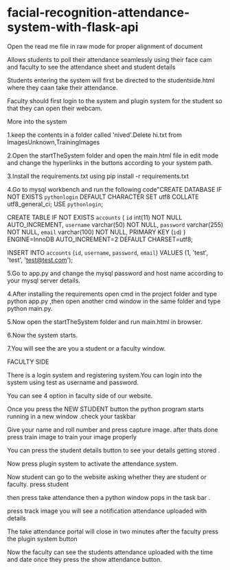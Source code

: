 # facial-recognition-attendance-system-with-flask-api
Open the read me file in raw mode for proper alignment of document

Allows students to poll their attendance seamlessly using their face cam and faculty to see the attendance sheet and student details

Students entering the system will first be directed to the studentside.html where they caan take their attendance.

Faculty should first login to the system and plugin system for the student so that they can open their webcam.

More into the system 


1.keep the contents in a folder called 'nived'.Delete hi.txt from ImagesUnknown,TrainingImages 


2.Open the startTheSystem folder and open the main.html file in edit mode and change the hyperlinks in the buttons according to your system path.


3.Install the requirements.txt using pip install -r requirements.txt 

4.Go to mysql workbench and run the following code"CREATE DATABASE IF NOT EXISTS `pythonlogin` DEFAULT CHARACTER SET utf8 COLLATE utf8_general_ci;
USE `pythonlogin`;

CREATE TABLE IF NOT EXISTS `accounts` (
	`id` int(11) NOT NULL AUTO_INCREMENT,
  	`username` varchar(50) NOT NULL,
  	`password` varchar(255) NOT NULL,
  	`email` varchar(100) NOT NULL,
    PRIMARY KEY (`id`)
) ENGINE=InnoDB AUTO_INCREMENT=2 DEFAULT CHARSET=utf8;

INSERT INTO `accounts` (`id`, `username`, `password`, `email`) VALUES (1, 'test', 'test', 'test@test.com');


5.Go to app.py and change the mysql password and host name according to your mysql server details.


4.After installing the requirements open cmd in the project folder and type python app.py ,then open another cmd window in the same folder and type python main.py.


5.Now open the startTheSystem folder and run main.html in browser.


6.Now the system starts.



7.You will see the are you a student or a faculty window.

FACULTY SIDE

There is a login system and registering system.You can login into the system using test as username and password.

You can see 4 option in faculty side of our website.

Once you press the NEW STUDENT button the python program starts running in a new window .check your taskbar

Give your name and roll number and press capture image.
after thats done press train image to train your image properly

You can press the student details button to see your details getting stored .

Now press plugin system to activate the attendance system.

Now student can go to the website asking whether they are student or faculty. press student

then press take attendance then a python window pops in the task bar .


press track image you will see a notification attendance uploaded with details


The take attendance portal will close in two minutes after the faculty press the plugin system button


Now the faculty can see the students attendance uploaded with the time and date once they press the show attendance button.



